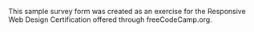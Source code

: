 This sample survey form was created as an exercise for the Responsive Web Design Certification offered through freeCodeCamp.org.